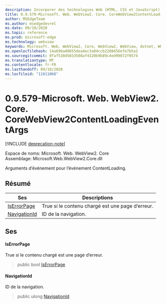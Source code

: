 ```yaml
---
description: Incorporer des technologies Web (HTML, CSS et JavaScript) dans vos applications natives avec le contrôle Microsoft Edge WebView2
title: 0.9.579-Microsoft. Web. WebView2. Core. CoreWebView2ContentLoadingEventArgs
author: MSEdgeTeam
ms.author: msedgedevrel
ms.date: 09/10/2020
ms.topic: reference
ms.prod: microsoft-edge
ms.technology: webview
keywords: Microsoft. Web. WebView2, Core, WebView2, WebView, dotnet, WPF, WinForms, application, Edge, CoreWebView2, CoreWebView2Controller, contrôle de navigateur, Edge html, Microsoft. Web. WebView2. Core. CoreWebView2ContentLoadingEventArgs
ms.openlocfilehash: 14a696a40655dea4ec3a04ccb2288456efe7b5a2
ms.sourcegitcommit: 0faf538d5033508af4320b9b89c4ed99872f0574
ms.translationtype: MT
ms.contentlocale: fr-FR
ms.lasthandoff: 09/10/2020
ms.locfileid: "11011068"
---
```

# 0.9.579-Microsoft. Web. WebView2. Core. CoreWebView2ContentLoadingEventArgs 

[!INCLUDE [deprecation-note](../../includes/deprecation-note.md)]

Espace de noms: Microsoft. Web. WebView2. Core \
Assemblage: Microsoft.Web.WebView2.Core.dll

Arguments d’événement pour l’événement ContentLoading.

## Résumé

 Ses                        | Descriptions
--------------------------------|---------------------------------------------
[IsErrorPage](#iserrorpage) | True si le contenu chargé est une page d’erreur.
[NavigationId](#navigationid) | ID de la navigation.

## Ses

#### IsErrorPage 

True si le contenu chargé est une page d’erreur.

> public bool [IsErrorPage](#iserrorpage)

#### NavigationId 

ID de la navigation.

> public ulong [NavigationId](#navigationid)

